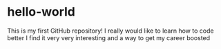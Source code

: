 # hello-world
This is my first GitHub repository!
I really would like to learn how to code better
I find it very very interesting and a way to get my career boosted
